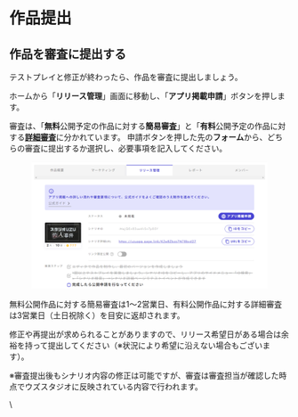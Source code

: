 # 作品提出

## 作品を審査に提出する

テストプレイと修正が終わったら、作品を審査に提出しましょう。

ホームから「**リリース管理**」画面に移動し、「**アプリ掲載申請**」ボタンを押します。

審査は、「**無料**公開予定の作品に対する**簡易審査**」と「**有料**公開予定の作品に対する[**詳細審査**](check.md)に分かれています。 申請ボタンを押した先の**フォーム**から、どちらの審査に提出するか選択し、必要事項を記入してください。

<figure><img src="../../../.gitbook/assets/image.png" alt=""><figcaption></figcaption></figure>



無料公開作品に対する簡易審査は1～2営業日、有料公開作品に対する詳細審査は3営業日（土日祝除く）を目安に返却されます。

修正や再提出が求められることがありますので、リリース希望日がある場合は余裕を持って提出してください（※状況により希望に沿えない場合もございます）。



※審査提出後もシナリオ内容の修正は可能ですが、審査は審査担当が確認した時点でウズスタジオに反映されている内容で行われます。

\
